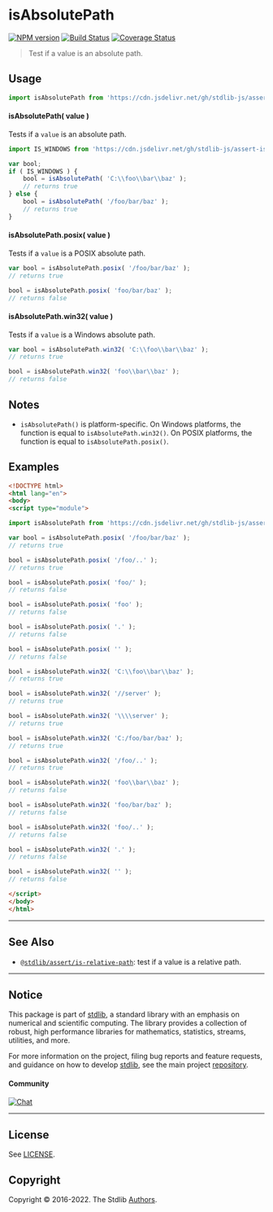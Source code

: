 <!--

@license Apache-2.0

Copyright (c) 2018 The Stdlib Authors.

Licensed under the Apache License, Version 2.0 (the "License");
you may not use this file except in compliance with the License.
You may obtain a copy of the License at

   http://www.apache.org/licenses/LICENSE-2.0

Unless required by applicable law or agreed to in writing, software
distributed under the License is distributed on an "AS IS" BASIS,
WITHOUT WARRANTIES OR CONDITIONS OF ANY KIND, either express or implied.
See the License for the specific language governing permissions and
limitations under the License.

-->

# isAbsolutePath

[![NPM version][npm-image]][npm-url] [![Build Status][test-image]][test-url] [![Coverage Status][coverage-image]][coverage-url] <!-- [![dependencies][dependencies-image]][dependencies-url] -->

> Test if a value is an absolute path.

<section class="intro">

</section>

<!-- /.intro -->



<section class="usage">

## Usage

```javascript
import isAbsolutePath from 'https://cdn.jsdelivr.net/gh/stdlib-js/assert-is-absolute-path@esm/index.mjs';
```

#### isAbsolutePath( value )

Tests if a `value` is an absolute path.

```javascript
import IS_WINDOWS from 'https://cdn.jsdelivr.net/gh/stdlib-js/assert-is-windows@esm/index.mjs';

var bool;
if ( IS_WINDOWS ) {
    bool = isAbsolutePath( 'C:\\foo\\bar\\baz' );
    // returns true
} else {
    bool = isAbsolutePath( '/foo/bar/baz' );
    // returns true
}
```

#### isAbsolutePath.posix( value )

Tests if a `value` is a POSIX absolute path.

```javascript
var bool = isAbsolutePath.posix( '/foo/bar/baz' );
// returns true

bool = isAbsolutePath.posix( 'foo/bar/baz' );
// returns false
```

#### isAbsolutePath.win32( value )

Tests if a `value` is a Windows absolute path.

```javascript
var bool = isAbsolutePath.win32( 'C:\\foo\\bar\\baz' );
// returns true

bool = isAbsolutePath.win32( 'foo\\bar\\baz' );
// returns false
```

</section>

<!-- /.usage -->

<section class="notes">

## Notes

-   `isAbsolutePath()` is platform-specific. On Windows platforms, the function is equal to `isAbsolutePath.win32()`. On POSIX platforms, the function is equal to `isAbsolutePath.posix()`.

</section>

<!-- /.notes -->

<section class="examples">

## Examples

<!-- eslint no-undef: "error" -->

```html
<!DOCTYPE html>
<html lang="en">
<body>
<script type="module">

import isAbsolutePath from 'https://cdn.jsdelivr.net/gh/stdlib-js/assert-is-absolute-path@esm/index.mjs';

var bool = isAbsolutePath.posix( '/foo/bar/baz' );
// returns true

bool = isAbsolutePath.posix( '/foo/..' );
// returns true

bool = isAbsolutePath.posix( 'foo/' );
// returns false

bool = isAbsolutePath.posix( 'foo' );
// returns false

bool = isAbsolutePath.posix( '.' );
// returns false

bool = isAbsolutePath.posix( '' );
// returns false

bool = isAbsolutePath.win32( 'C:\\foo\\bar\\baz' );
// returns true

bool = isAbsolutePath.win32( '//server' );
// returns true

bool = isAbsolutePath.win32( '\\\\server' );
// returns true

bool = isAbsolutePath.win32( 'C:/foo/bar/baz' );
// returns true

bool = isAbsolutePath.win32( '/foo/..' );
// returns true

bool = isAbsolutePath.win32( 'foo\\bar\\baz' );
// returns false

bool = isAbsolutePath.win32( 'foo/bar/baz' );
// returns false

bool = isAbsolutePath.win32( 'foo/..' );
// returns false

bool = isAbsolutePath.win32( '.' );
// returns false

bool = isAbsolutePath.win32( '' );
// returns false

</script>
</body>
</html>
```

</section>

<!-- /.examples -->



<!-- Section for related `stdlib` packages. Do not manually edit this section, as it is automatically populated. -->

<section class="related">

* * *

## See Also

-   <span class="package-name">[`@stdlib/assert/is-relative-path`][@stdlib/assert/is-relative-path]</span><span class="delimiter">: </span><span class="description">test if a value is a relative path.</span>

</section>

<!-- /.related -->

<!-- Section for all links. Make sure to keep an empty line after the `section` element and another before the `/section` close. -->


<section class="main-repo" >

* * *

## Notice

This package is part of [stdlib][stdlib], a standard library with an emphasis on numerical and scientific computing. The library provides a collection of robust, high performance libraries for mathematics, statistics, streams, utilities, and more.

For more information on the project, filing bug reports and feature requests, and guidance on how to develop [stdlib][stdlib], see the main project [repository][stdlib].

#### Community

[![Chat][chat-image]][chat-url]

---

## License

See [LICENSE][stdlib-license].


## Copyright

Copyright &copy; 2016-2022. The Stdlib [Authors][stdlib-authors].

</section>

<!-- /.stdlib -->

<!-- Section for all links. Make sure to keep an empty line after the `section` element and another before the `/section` close. -->

<section class="links">

[npm-image]: http://img.shields.io/npm/v/@stdlib/assert-is-absolute-path.svg
[npm-url]: https://npmjs.org/package/@stdlib/assert-is-absolute-path

[test-image]: https://github.com/stdlib-js/assert-is-absolute-path/actions/workflows/test.yml/badge.svg?branch=main
[test-url]: https://github.com/stdlib-js/assert-is-absolute-path/actions/workflows/test.yml?query=branch:main

[coverage-image]: https://img.shields.io/codecov/c/github/stdlib-js/assert-is-absolute-path/main.svg
[coverage-url]: https://codecov.io/github/stdlib-js/assert-is-absolute-path?branch=main

<!--

[dependencies-image]: https://img.shields.io/david/stdlib-js/assert-is-absolute-path.svg
[dependencies-url]: https://david-dm.org/stdlib-js/assert-is-absolute-path/main

-->

[chat-image]: https://img.shields.io/gitter/room/stdlib-js/stdlib.svg
[chat-url]: https://gitter.im/stdlib-js/stdlib/

[stdlib]: https://github.com/stdlib-js/stdlib

[stdlib-authors]: https://github.com/stdlib-js/stdlib/graphs/contributors

[umd]: https://github.com/umdjs/umd
[es-module]: https://developer.mozilla.org/en-US/docs/Web/JavaScript/Guide/Modules

[deno-url]: https://github.com/stdlib-js/assert-is-absolute-path/tree/deno
[umd-url]: https://github.com/stdlib-js/assert-is-absolute-path/tree/umd
[esm-url]: https://github.com/stdlib-js/assert-is-absolute-path/tree/esm

[stdlib-license]: https://raw.githubusercontent.com/stdlib-js/assert-is-absolute-path/main/LICENSE

[standard-streams]: https://en.wikipedia.org/wiki/Standard_streams

<!-- <related-links> -->

[@stdlib/assert/is-relative-path]: https://github.com/stdlib-js/assert-is-relative-path/tree/esm

<!-- </related-links> -->

</section>

<!-- /.links -->
